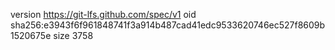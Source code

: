 version https://git-lfs.github.com/spec/v1
oid sha256:e3943f6f961848741f3a914b487cad41edc9533620746ec527f8609b1520675e
size 3758
